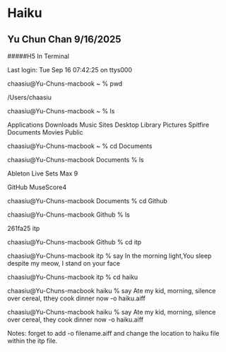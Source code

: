 # Haiku

## Yu Chun Chan 9/16/2025

#####H5 In Terminal

Last login: Tue Sep 16 07:42:25 on ttys000

chaasiu@Yu-Chuns-macbook ~ % pwd

/Users/chaasiu

chaasiu@Yu-Chuns-macbook ~ % ls

Applications	Downloads	Music		Sites
Desktop		Library		Pictures	Spitfire
Documents	Movies		Public

chaasiu@Yu-Chuns-macbook ~ % cd Documents

chaasiu@Yu-Chuns-macbook Documents % ls  
  
Ableton Live Sets	Max 9

GitHub			MuseScore4

chaasiu@Yu-Chuns-macbook Documents % cd Github

chaasiu@Yu-Chuns-macbook Github % ls

261fa25	itp

chaasiu@Yu-Chuns-macbook Github % cd itp

chaasiu@Yu-Chuns-macbook itp % say In the morning light,You sleep despite my meow, I stand on your face

chaasiu@Yu-Chuns-macbook itp % cd haiku

chaasiu@Yu-Chuns-macbook haiku % say Ate my kid, morning, silence over cereal, tthey cook dinner now -o haiku.aiff

chaasiu@Yu-Chuns-macbook haiku % say Ate my kid, morning, silence over cereal, they cook dinner now -o haiku.aiff

Notes:
forget to add -o filename.aiff and change the location to haiku file within the itp file.
